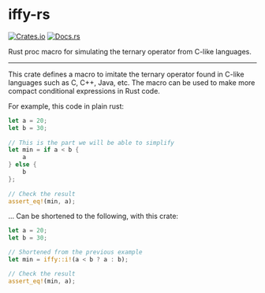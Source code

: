 # iffy-rs
[![Crates.io](https://img.shields.io/crates/v/iffy)](https://crates.io/crates/iffy)
[![Docs.rs](https://img.shields.io/docsrs/iffy)](https://docs.rs/iffy)
 
Rust proc macro for simulating the ternary operator from C-like languages.

------------------------------------------------------------------------------

This crate defines a macro to imitate the ternary operator found in C-like
languages such as C, C++, Java, etc.  The macro can be used to make more
compact conditional expressions in Rust code.

For example, this code in plain rust:
```rust
let a = 20;
let b = 30;
 
// This is the part we will be able to simplify
let min = if a < b {
    a
} else {
    b
};
 
// Check the result
assert_eq!(min, a);
```
... Can be shortened to the following, with this crate:

```rust
let a = 20;
let b = 30;

// Shortened from the previous example
let min = iffy::i!(a < b ? a : b);

// Check the result
assert_eq!(min, a);
```

